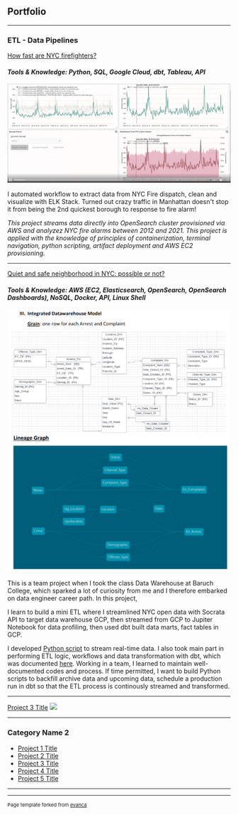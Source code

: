 ## Portfolio

---

### ETL - Data Pipelines

[How fast are NYC firefighters?](/FireDispatch)
#### *Tools & Knowledge: Python, SQL, Google Cloud, dbt, Tableau, API* ####
<img src="ezgif.com-video-to-gif.gif"/>

I automated workflow to extract data from NYC Fire dispatch, clean and visualize with ELK Stack.
Turned out crazy traffic in Manhattan doesn't stop it from being the 2nd quickest borough to response to fire alarm!

*This project streams data directly into OpenSearch cluster provisioned via AWS and analyzez NYC fire alarms between 2012 and 2021. This project is applied with the knowledge of principles of containerization, terminal navigation, python scripting, artifact deployment and AWS EC2 provisioning.*

---
[Quiet and safe neighborhood in NYC: possible or not?](/Noise-Crime)
#### *Tools & Knowledge: AWS (EC2, Elasticsearch, OpenSearch, OpenSearch Dashboards), NoSQL, Docker, API, Linux Shell* ####
<img src="/DimensionalModel.png?raw=true"/>
<img src="/dag.png?raw=true"/>

This is a team project when I took the class Data Warehouse at Baruch College, which sparked a lot of curiosity from me and I therefore embarked on data engineer career path. In this project,

I learn to build a mini ETL where I streamlined NYC open data with Socrata API to target data warehouse GCP, then streamed from GCP to Jupiter Notebook for data profiling, then used dbt built data marts, fact tables in GCP.

I developed [Python script](/Noise-Crime/DWProject-ExtractingNoiseData.py) to stream real-time data. I also took main part in performing ETL logic, workflows and data transformation with dbt, which was documented [here](https://github.com/thyanhbui1412/Noise-Crime/blob/src/ETL%20project%20-%20311%20NYC%20Open%20Data%20Source.pdf). Working in a team, I learned to maintain well-documented codes and process. If time permitted, I want to build Python scripts to backfill archive data and upcoming data, schedule a production run in dbt so that the ETL process is continously streamed and transformed.


---
[Project 3 Title](http://example.com/)
<img src="images/dummy_thumbnail.jpg?raw=true"/>

---

### Category Name 2

- [Project 1 Title](http://example.com/)
- [Project 2 Title](http://example.com/)
- [Project 3 Title](http://example.com/)
- [Project 4 Title](http://example.com/)
- [Project 5 Title](http://example.com/)

---




---
<p style="font-size:11px">Page template forked from <a href="https://github.com/evanca/quick-portfolio">evanca</a></p>
<!-- Remove above link if you don't want to attibute -->
